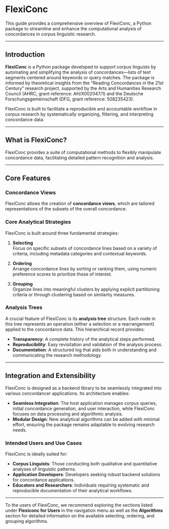 # FlexiConc

This guide provides a comprehensive overview of FlexiConc, a Python package to streamline and enhance the computational analysis of concordances in corpus linguistic research.

---

## Introduction

**FlexiConc** is a Python package developed to support corpus linguists by automating and simplifying the analysis of concordances—lists of text segments centered around keywords or query matches. The package is informed by theoretical insights from the “Reading Concordances in the 21st Century” research project, supported by the Arts and Humanities Research Council (AHRC, grant reference: AH/X002047/1) and the Deutsche Forschungsgemeinschaft (DFG, grant reference: 508235423).

FlexiConc is built to facilitate a reproducible and accountable workflow in corpus research by systematically organizing, filtering, and interpreting concordance data.

---

## What is FlexiConc?

FlexiConc provides a suite of computational methods to flexibly manipulate concordance data, facilitating detailed pattern recognition and analysis.

---

## Core Features

### Concordance Views

FlexiConc allows the creation of **concordance views**, which are tailored representations of the subsets of the overall concordance.

### Core Analytical Strategies

FlexiConc is built around three fundamental strategies:

1. **Selecting**  
   Focus on specific subsets of concordance lines based on a variety of criteria, including metadata categories and contextual keywords.

2. **Ordering**  
   Arrange concordance lines by sorting or ranking them, using numeric preference scores to prioritize those of interest.

3. **Grouping**  
   Organize lines into meaningful clusters by applying explicit partitioning criteria or through clustering based on similarity measures.

### Analysis Trees

A crucial feature of FlexiConc is its **analysis tree** structure. Each node in this tree represents an operation (either a selection or a rearrangement) applied to the concordance data. This hierarchical record provides:

- **Transparency**: A complete history of the analytical steps performed.
- **Reproducibility**: Easy revisitation and validation of the analysis process.
- **Documentation**: A structured log that aids both in understanding and communicating the research methodology.

---

## Integration and Extensibility

FlexiConc is designed as a backend library to be seamlessly integrated into various concordancer applications. Its architecture enables:

- **Seamless Integration**: The host application manages corpus queries, initial concordance generation, and user interaction, while FlexiConc focuses on data processing and algorithmic analysis.
- **Modular Design**: New analytical algorithms can be added with minimal effort, ensuring the package remains adaptable to evolving research needs.

### Intended Users and Use Cases

FlexiConc is ideally suited for:

- **Corpus Linguists**: Those conducting both qualitative and quantitative analyses of linguistic patterns.
- **Application Developers**: Developers seeking robust backend solutions for concordance applications.
- **Educators and Researchers**: Individuals requiring systematic and reproducible documentation of their analytical workflows.

---

To the users of FlexiConc, we recommend exploring the sections listed under **Flexiconc for Users** in the navigation menu as well as the **Algorithms** section for detailed information on the available selecting, ordering, and grouping algorithms.